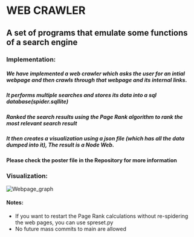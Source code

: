 # WEB CRAWLER
## A set of programs that emulate some functions of a search engine

### Implementation:

##### We have implemented a web crawler which asks the user for an intial webpage and then crawls through that webpage and its internal links.
##### It performs multiple searches and stores its data into a sql database(spider.sqllite)
##### Ranked the search results using the Page Rank algorithm to rank the most relevant search result
##### It then creates a visualization using a json file (which has all the data dumped into it), The result is a Node Web.

#### Please check the poster file in the Repository for more information


### Visualization:

![Webpage_graph](https://user-images.githubusercontent.com/69566994/149311366-65ab9cc7-0fa9-4367-8195-59bca4f2423d.png)


#### Notes:
- If you want to restart the Page Rank calculations without re-spidering the web pages, you can use spreset.py
- No future mass commits to main are allowed
